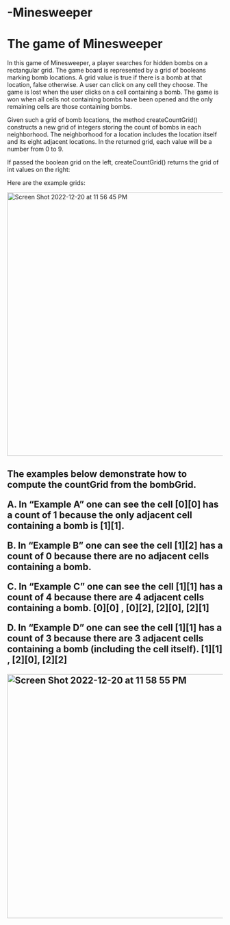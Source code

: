 # -Minesweeper
<h1>The game of Minesweeper</h1> 
<p>In this game of Minesweeper, a player searches for hidden bombs on a rectangular grid. The game board is represented by a grid of booleans marking bomb locations. A grid value is true if there is a bomb at that location, false otherwise. A user can click on any cell they choose. The game is lost when the user clicks on a cell containing a bomb. The game is won when all cells not containing bombs have been opened and the only remaining cells are those containing bombs.</p>

<p>Given such a grid of bomb locations, the method createCountGrid() constructs a new grid of integers storing the count of bombs in each neighborhood. The neighborhood for a location includes the location itself and its eight adjacent locations. In the returned grid, each value will be a number from 0 to 9.</p> 

<p>If passed the boolean grid on the left, createCountGrid() returns the grid of int values on the right:</p>

<p>Here are the example grids:</p>

<img width="615" alt="Screen Shot 2022-12-20 at 11 56 45 PM" src="https://user-images.githubusercontent.com/95479134/208824893-f183e1ff-b8fc-4e6d-9eb2-4b71672ffeef.png">
<h2> The examples below demonstrate how to compute the countGrid from the bombGrid.</>
<p>A. In “Example A” one can see the cell [0][0] has a count of 1 because the only adjacent cell containing a bomb is [1][1]. </p>

<p>B. In “Example B” one can see the cell [1][2] has a count of 0 because there are no adjacent cells containing a bomb.</p>

<p>C. In “Example C” one can see the cell [1][1] has a count of 4 because there are 4 adjacent cells containing a bomb. [0][0] , [0][2], [2][0], [2][1]</p>

<p>D. In “Example D” one can see the cell [1][1] has a count of 3 because there are 3 adjacent cells containing a bomb (including the cell itself). [1][1] , [2][0], [2][2]</p>
<img width="570" alt="Screen Shot 2022-12-20 at 11 58 55 PM" src="https://user-images.githubusercontent.com/95479134/208825159-5327871a-bf5d-4996-abcf-67cfe7e81d00.png">

